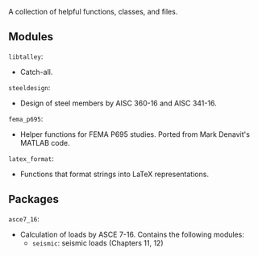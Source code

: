 A collection of helpful functions, classes, and files.

## Modules

`libtalley`:
- Catch-all.

`steeldesign`:
- Design of steel members by AISC 360-16 and AISC 341-16.

`fema_p695`:
- Helper functions for FEMA P695 studies. Ported from Mark Denavit's MATLAB code.

`latex_format`:
- Functions that format strings into LaTeX representations.

## Packages

`asce7_16`:
- Calculation of loads by ASCE 7-16. Contains the following modules:
    - `seismic`: seismic loads (Chapters 11, 12)
